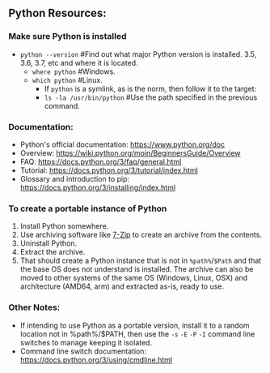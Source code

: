 ##  Python Resources:

### Make sure Python is installed

- `python --version` #Find out what major Python version is installed. 3.5, 3.6, 3.7, etc and where it is located.
    - `where python` #Windows.
    - `which python` #Linux.
        - If `python` is a symlink, as is the norm, then follow it to the target:
        - `ls -la /usr/bin/python` #Use the path specified in the previous command.

### Documentation:

- Python's official documentation: https://www.python.org/doc
- Overview: https://wiki.python.org/moin/BeginnersGuide/Overview
- FAQ: https://docs.python.org/3/faq/general.html
- Tutorial: https://docs.python.org/3/tutorial/index.html
- Glossary and introduction to pip: https://docs.python.org/3/installing/index.html

### To create a portable instance of Python

1. Install Python somewhere.
2. Use archiving software like [7-Zip](https://7-zip.org/) to create an archive from the contents.
3. Uninstall Python.
4. Extract the archive.
5. That should create a Python instance that is not in `%path%`/`$Path` and that the base OS does not understand is installed. The archive can also be moved to other systems of the same OS (Windows, Linux, OSX) and architecture (AMD64, arm) and extracted as-is, ready to use.

### Other Notes:

- If intending to use Python as a portable version, install it to a random location not in %path%/$PATH, then use the `-s` `-E` `-P` `-I` command line switches to manage keeping it isolated.
- Command line switch documentation: https://docs.python.org/3/using/cmdline.html

